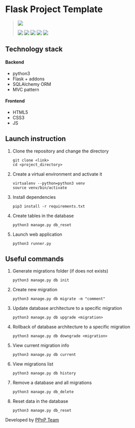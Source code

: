 # Flask Project Template

> [![](https://i.postimg.cc/7PQfGGH4/PPn-P-logo.png)](https://ppnp.me 'official team website')
>
> [![](https://img.shields.io/badge/PM%26BA-Pavel%20Krylov-lightgrey)](https://vk.com/pkryloff 'VK profile')
> [![](https://img.shields.io/badge/UX%2FUI-Leonid%20Kravtsov-green)](https://vk.com/kravtsovjr 'VK profile')
> [![](https://img.shields.io/badge/backend-Stepan%20Denisov-lightblue)](https://vk.com/sd.denisoff 'VK profile')
> [![](https://img.shields.io/badge/frontend-Matvey%20Kottsov-orange)](https://vk.com/kottsovcom 'VK profile')
> [![](https://img.shields.io/badge/DS%2FML-Denis%20Kozlov-blue)](https://vk.com/dkozl 'VK profile')

## Technology stack

#### Backend
- python3
- Flask + addons
- SQLAlchemy ORM
- MVC pattern

#### Frontend
- HTML5
- CSS3
- JS

## Launch instruction

1. Clone the repository and change the directory
    ```
    git clone <link>
    cd <project_directory>
    ```
    
2. Create a virtual environment and activate it
    ```
    virtualenv --python=python3 venv
    source venv/bin/activate
    ```

3. Install dependencies
    ```
    pip3 install -r requirements.txt
    ```

4. Create tables in the database
    ```
    python3 manage.py db_reset
    ```

5. Launch web application
    ```
    python3 runner.py
    ```
   
## Useful commands

1. Generate migrations folder (if does not exists)
    ```
    python3 manage.py db init
    ```

2. Create new migration
    ```
    python3 manage.py db migrate -m "comment"
    ``` 

3. Update database architecture to a specific migration
    ```
    python3 manage.py db upgrade <migration>
    ```  

4. Rollback of database architecture to a specific migration
    ```
    python3 manage.py db downgrade <migration>
    ```  
   
5. View current migration info
    ```
    python3 manage.py db current
    ```
   
6. View migrations list
    ```
    python3 manage.py db history
    ``` 
   
7. Remove a database and all migrations
    ```
    python3 manage.py db_delete
    ```
   
8. Reset data in the database
    ```
    python3 manage.py db_reset
    ```  

Developed by [PPnP Team](https://ppnp.me 'official team website')

